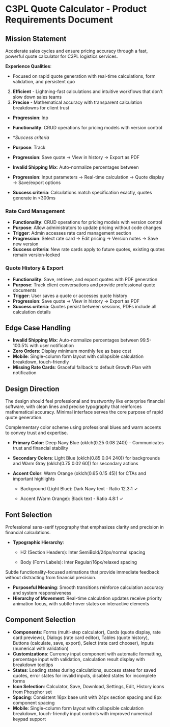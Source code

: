 # C3PL Quote Calculator - Product Requirements Document

## Mission Statement
Accelerate sales cycles and ensure pricing accuracy through a fast, powerful quote calculator for C3PL logistics services.

**Experience Qualities**:
- Focused on rapid quote generation with real-time calculations, form validation, and persistent quo
2. **Efficient** - Lightning-fast calculations and intuitive workflows that don't slow down sales teams
3. **Precise** - Mathematical accuracy with transparent calculation breakdowns for client trust

- **Progression**: Inp

- **Functionality**: CRUD operations for pricing models with version control

- **Success criteria*

- **Purpose**: Track
- **Progression**: Save quote → View in history → Export as PDF

- **Invalid Shipping Mix**: Auto-normalize percentages between
- **Progression**: Input parameters → Real-time calculation → Quote display → Save/export options
- **Success criteria**: Calculations match specification exactly, quotes generate in <300ms

### Rate Card Management
- **Functionality**: CRUD operations for pricing models with version control
- **Purpose**: Allow administrators to update pricing without code changes
- **Trigger**: Admin accesses rate card management section
- **Progression**: Select rate card → Edit pricing → Version notes → Save new version
- **Success criteria**: New rate cards apply to future quotes, existing quotes remain version-locked

### Quote History & Export
- **Functionality**: Save, retrieve, and export quotes with PDF generation
- **Purpose**: Track client conversations and provide professional quote documents
- **Trigger**: User saves a quote or accesses quote history
- **Progression**: Save quote → View in history → Export as PDF
- **Success criteria**: Quotes persist between sessions, PDFs include all calculation details

## Edge Case Handling
- **Invalid Shipping Mix**: Auto-normalize percentages between 99.5-100.5% with user notification
- **Zero Orders**: Display minimum monthly fee as base cost
- **Mobile**: Single-column form layout with collapsible calculation breakdown, touch-friendly 
- **Missing Rate Cards**: Graceful fallback to default Growth Plan with notification

## Design Direction
The design should feel professional and trustworthy like enterprise financial software, with clean lines and precise typography that reinforces mathematical accuracy. Minimal interface serves the core purpose of rapid quote generation.


Complementary color scheme using professional blues and warm accents to convey trust and expertise.

- **Primary Color**: Deep Navy Blue (oklch(0.25 0.08 240)) - Communicates trust and financial stability
- **Secondary Colors**: Light Blue (oklch(0.85 0.04 240)) for backgrounds and Warm Gray (oklch(0.75 0.02 60)) for secondary actions
- **Accent Color**: Warm Orange (oklch(0.65 0.15 45)) for CTAs and important highlights

  - Background (Light Blue): Dark Navy text - Ratio 12.3:1 ✓

  - Accent (Warm Orange): Black text - Ratio 4.8:1 ✓


## Font Selection
Professional sans-serif typography that emphasizes clarity and precision in financial calculations.

- **Typographic Hierarchy**: 

  - H2 (Section Headers): Inter SemiBold/24px/normal spacing

  - Body (Form Labels): Inter Regular/16px/relaxed spacing



Subtle functionality-focused animations that provide immediate feedback without distracting from financial precision.

- **Purposeful Meaning**: Smooth transitions reinforce calculation accuracy and system responsiveness
- **Hierarchy of Movement**: Real-time calculation updates receive priority animation focus, with subtle hover states on interactive elements

## Component Selection
- **Components**: Forms (multi-step calculator), Cards (quote display, rate card previews), Dialogs (rate card editor), Tables (quote history), Buttons (calculate, save, export), Select (rate card chooser), Inputs (numerical with validation)
- **Customizations**: Currency input component with automatic formatting, percentage input with validation, calculation result display with breakdown tooltips
- **States**: Loading states during calculations, success states for saved quotes, error states for invalid inputs, disabled states for incomplete forms
- **Icon Selection**: Calculator, Save, Download, Settings, Edit, History icons from Phosphor set
- **Spacing**: Consistent 16px base unit with 24px section spacing and 8px component spacing
- **Mobile**: Single-column form layout with collapsible calculation breakdown, touch-friendly input controls with improved numerical keypad support